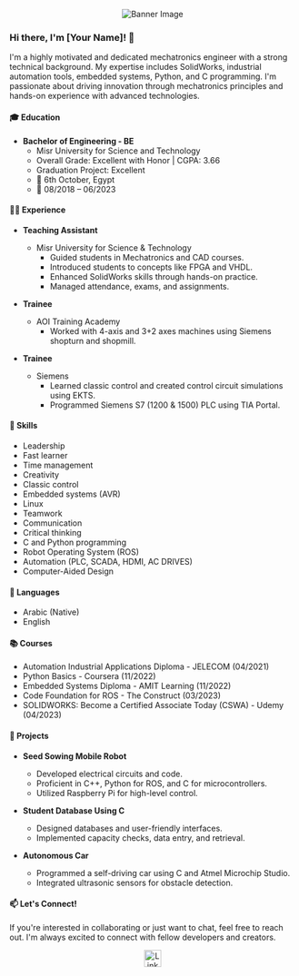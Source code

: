 <p align="center">
  <img src="https://github.com/Oelkreamy/omarashraf1233/edit/main/README.md" alt="Banner Image">
</p>

### Hi there, I'm [Your Name]! 👋

I'm a highly motivated and dedicated mechatronics engineer with a strong technical background. My expertise includes SolidWorks, industrial automation tools, embedded systems, Python, and C programming. I'm passionate about driving innovation through mechatronics principles and hands-on experience with advanced technologies.

#### 🎓 Education

- **Bachelor of Engineering - BE**
  - Misr University for Science and Technology
  - Overall Grade: Excellent with Honor | CGPA: 3.66
  - Graduation Project: Excellent
  - 📍 6th October, Egypt
  - 📆 08/2018 – 06/2023

#### 🧑‍🏫 Experience

- **Teaching Assistant**
  - Misr University for Science & Technology
    - Guided students in Mechatronics and CAD courses.
    - Introduced students to concepts like FPGA and VHDL.
    - Enhanced SolidWorks skills through hands-on practice.
    - Managed attendance, exams, and assignments.

- **Trainee**
  - AOI Training Academy
    - Worked with 4-axis and 3+2 axes machines using Siemens shopturn and shopmill.

- **Trainee**
  - Siemens
    - Learned classic control and created control circuit simulations using EKTS.
    - Programmed Siemens S7 (1200 & 1500) PLC using TIA Portal.

#### 💼 Skills

- Leadership
- Fast learner
- Time management
- Creativity
- Classic control
- Embedded systems (AVR)
- Linux
- Teamwork
- Communication
- Critical thinking
- C and Python programming
- Robot Operating System (ROS)
- Automation (PLC, SCADA, HDMI, AC DRIVES)
- Computer-Aided Design

#### 💬 Languages

- Arabic (Native)
- English

#### 📚 Courses

- Automation Industrial Applications Diploma - JELECOM (04/2021)
- Python Basics - Coursera (11/2022)
- Embedded Systems Diploma - AMIT Learning (11/2022)
- Code Foundation for ROS - The Construct (03/2023)
- SOLIDWORKS: Become a Certified Associate Today (CSWA) - Udemy (04/2023)

#### 🚀 Projects

- **Seed Sowing Mobile Robot**
  - Developed electrical circuits and code.
  - Proficient in C++, Python for ROS, and C for microcontrollers.
  - Utilized Raspberry Pi for high-level control.

- **Student Database Using C**
  - Designed databases and user-friendly interfaces.
  - Implemented capacity checks, data entry, and retrieval.

- **Autonomous Car**
  - Programmed a self-driving car using C and Atmel Microchip Studio.
  - Integrated ultrasonic sensors for obstacle detection.
  
#### 📫 Let's Connect!

If you're interested in collaborating or just want to chat, feel free to reach out. I'm always excited to connect with fellow developers and creators.

<p align="center">
  <a href="https://www.linkedin.com/in/omar-elkreamy" target="_blank">
    <img src="https://github.com/your-username/your-repo/raw/main/assets/linkedin.png" alt="LinkedIn" height="30">
  </a>
</p>
